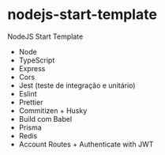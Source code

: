 # nodejs-start-template

NodeJS Start Template

- Node
- TypeScript
- Express
- Cors
- Jest (teste de integração e unitário)
- Eslint
- Prettier
- Commitizen + Husky
- Build com Babel
- Prisma
- Redis
- Account Routes + Authenticate with JWT
